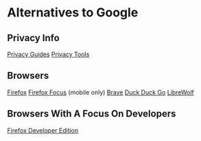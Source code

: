 # Alternatives to Google

## Privacy Info
[Privacy Guides](https://www.privacyguides.org/en/)
[Privacy Tools](https://www.privacytools.io/)

## Browsers
[Firefox](https://www.mozilla.org/en-US/firefox/)
[Firefox Focus](https://www.mozilla.org/en-US/firefox/browsers/mobile/focus/) (mobile only)
[Brave](https://brave.com/)
[Duck Duck Go](https://duckduckgo.com/app)
[LibreWolf](https://librewolf.net/)

## Browsers With A Focus On Developers
[Firefox Developer Edition]()
[]()
[]()